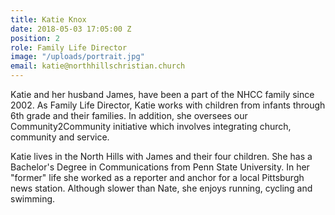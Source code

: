 ```yaml
---
title: Katie Knox
date: 2018-05-03 17:05:00 Z
position: 2
role: Family Life Director
image: "/uploads/portrait.jpg"
email: katie@northhillschristian.church
---
```


Katie and her husband James, have been a part of the NHCC family since 2002.  As Family Life Director, Katie works with children from infants through 6th grade and their families. In addition, she oversees our Community2Community initiative which involves integrating church, community and service. 

Katie lives in the North Hills with James and their four children.  She has a Bachelor's Degree in Communications from Penn State University.  In her "former" life she worked as a reporter and anchor for a local Pittsburgh news station. Although slower than Nate, she enjoys running, cycling and swimming.